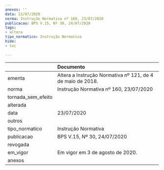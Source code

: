 ```yaml
---
anexos: ''
data: 23/07/2020
norma: Instrução Normativa nº 160, 23/07/2020
publicacao: BPS V.15, Nº 30, 24/07/2020
tags:
- altera
tipo_normatico: Instrução Normativa
hide: 
- toc 
 
---
```


|                    | Documento                                                  |
|:-------------------|:-----------------------------------------------------------|
| ementa             | Altera a Instrução Normativa nº 121, de 4 de maio de 2018. |
| norma              | Instrução Normativa nº 160, 23/07/2020                     |
| tornada_sem_efeito |                                                            |
| alterada           |                                                            |
| data               | 23/07/2020                                                 |
| outros             |                                                            |
| tipo_normatico     | Instrução Normativa                                        |
| publicacao         | BPS V.15, Nº 30, 24/07/2020                                |
| revogada           |                                                            |
| em_vigor           | Em vigor em 3 de agosto de 2020.                           |
| anexos             |                                                            |